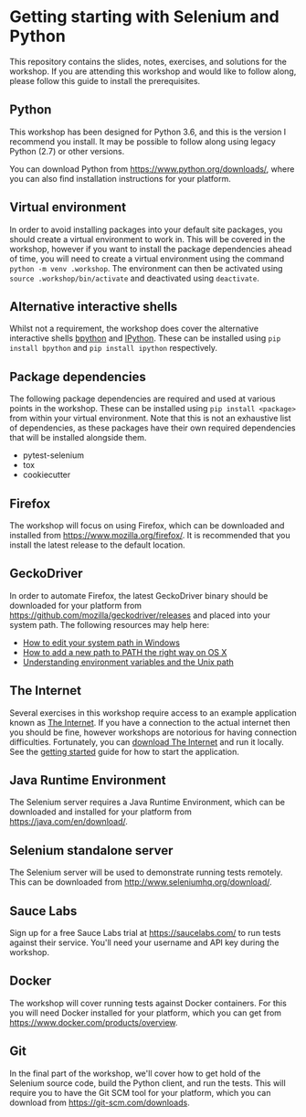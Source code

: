 # Getting starting with Selenium and Python
This repository contains the slides, notes, exercises, and solutions for the workshop. If you are attending this workshop and would like to follow along, please follow this guide to install the prerequisites.

## Python
This workshop has been designed for Python 3.6, and this is the version I recommend you install. It may be possible to follow along using legacy Python (2.7) or other versions.

You can download Python from https://www.python.org/downloads/, where you can also find installation instructions for your platform.

## Virtual environment
In order to avoid installing packages into your default site packages, you should create a virtual environment to work in. This will be covered in the workshop, however if you want to install the package dependencies ahead of time, you will need to create a virtual environment using the command `python -m venv .workshop`. The environment can then be activated using `source .workshop/bin/activate` and deactivated using `deactivate`.

## Alternative interactive shells
Whilst not a requirement, the workshop does cover the alternative interactive shells [bpython](https://bpython-interpreter.org/) and [IPython](http://ipython.org/). These can be installed using `pip install bpython` and `pip install ipython` respectively.

## Package dependencies
The following package dependencies are required and used at various points in the workshop. These can be installed using `pip install <package>` from within your virtual environment. Note that this is not an exhaustive list of dependencies, as these packages have their own required dependencies that will be installed alongside them.

* pytest-selenium
* tox
* cookiecutter

## Firefox
The workshop will focus on using Firefox, which can be downloaded and installed from https://www.mozilla.org/firefox/. It is recommended that you install the latest release to the default location.

## GeckoDriver
In order to automate Firefox, the latest GeckoDriver binary should be downloaded for your platform from https://github.com/mozilla/geckodriver/releases and placed into your system path. The following resources may help here:

* [How to edit your system path in Windows](http://www.howtogeek.com/118594/how-to-edit-your-system-path-for-easy-command-line-access/)
* [How to add a new path to PATH the right way on OS X](http://osxdaily.com/2014/08/14/add-new-path-to-path-command-line/)
* [Understanding environment variables and the Unix path](https://cbednarski.com/articles/understanding-environment-variables-and-the-unix-path/)

## The Internet
Several exercises in this workshop require access to an example application known as [The Internet](https://the-internet.herokuapp.com/). If you have a connection to the actual internet then you should be fine, however workshops are notorious for having connection difficulties. Fortunately, you can [download The Internet](https://github.com/tourdedave/the-internet/archive/master.zip) and run it locally. See the [getting started](https://github.com/tourdedave/the-internet#getting-started) guide for how to start the application.

## Java Runtime Environment
The Selenium server requires a Java Runtime Environment, which can be downloaded and installed for your platform from https://java.com/en/download/.

## Selenium standalone server
The Selenium server will be used to demonstrate running tests remotely. This can be downloaded from http://www.seleniumhq.org/download/.

## Sauce Labs
Sign up for a free Sauce Labs trial at https://saucelabs.com/ to run tests against their service. You'll need your username and API key during the workshop.

## Docker
The workshop will cover running tests against Docker containers. For this you will need Docker installed for your platform, which you can get from https://www.docker.com/products/overview.

## Git
In the final part of the workshop, we'll cover how to get hold of the Selenium source code, build the Python client, and run the tests. This will require you to have the Git SCM tool for your platform, which you can download from https://git-scm.com/downloads.
